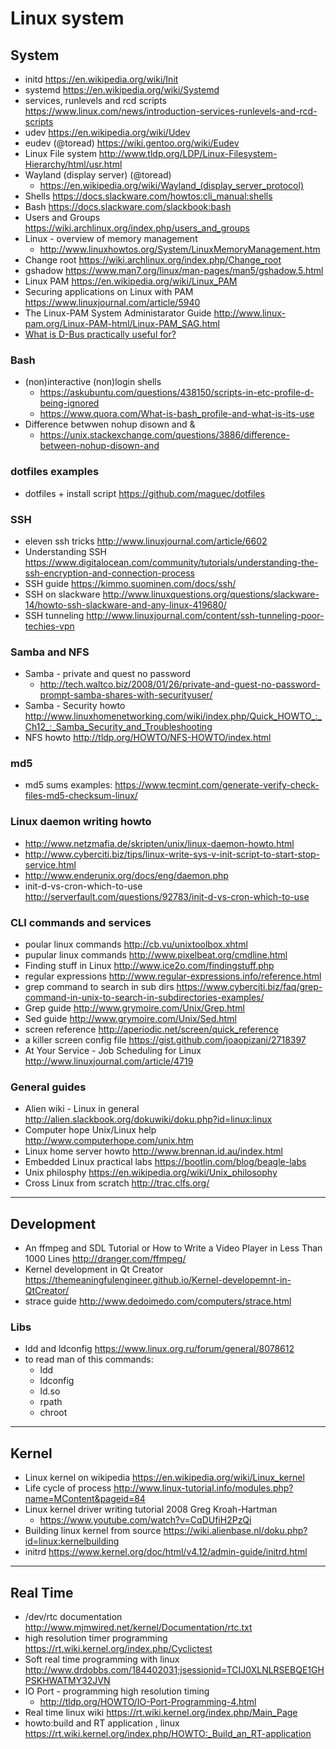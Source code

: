 
# Linux system

## System

* initd                                 <https://en.wikipedia.org/wiki/Init>
* systemd                               <https://en.wikipedia.org/wiki/Systemd>
* services, runlevels and rcd scripts   <https://www.linux.com/news/introduction-services-runlevels-and-rcd-scripts>
* udev                                  <https://en.wikipedia.org/wiki/Udev>
* eudev  (@toread)                      <https://wiki.gentoo.org/wiki/Eudev>
* Linux File system                     <http://www.tldp.org/LDP/Linux-Filesystem-Hierarchy/html/usr.html>
* Wayland (display server) (@toread)
    * <https://en.wikipedia.org/wiki/Wayland_(display_server_protocol)>
* Shells                                <https://docs.slackware.com/howtos:cli_manual:shells>
* Bash                                  <https://docs.slackware.com/slackbook:bash>
* Users and Groups                      <https://wiki.archlinux.org/index.php/users_and_groups>
* Linux - overview of memory management
    * <http://www.linuxhowtos.org/System/LinuxMemoryManagement.htm>
* Change root   <https://wiki.archlinux.org/index.php/Change_root>
* gshadow       <https://www.man7.org/linux/man-pages/man5/gshadow.5.html>
* Linux PAM     <https://en.wikipedia.org/wiki/Linux_PAM>
* Securing applications on Linux with PAM <https://www.linuxjournal.com/article/5940>
* The Linux-PAM System Administarator Guide <http://www.linux-pam.org/Linux-PAM-html/Linux-PAM_SAG.html>
* [What is D-Bus practically useful for?](https://unix.stackexchange.com/questions/604258/what-is-d-bus-practically-useful-for)


### Bash
* (non)interactive (non)login shells
    * <https://askubuntu.com/questions/438150/scripts-in-etc-profile-d-being-ignored>
    * <https://www.quora.com/What-is-bash_profile-and-what-is-its-use>
* Difference betwwen nohup disown and &
    * <https://unix.stackexchange.com/questions/3886/difference-between-nohup-disown-and>

### dotfiles examples
* dotfiles + install script <https://github.com/maguec/dotfiles>

### SSH
* eleven ssh tricks                         http://www.linuxjournal.com/article/6602
* Understanding SSH                         https://www.digitalocean.com/community/tutorials/understanding-the-ssh-encryption-and-connection-process
* SSH guide                                 https://kimmo.suominen.com/docs/ssh/
* SSH on slackware                          http://www.linuxquestions.org/questions/slackware-14/howto-ssh-slackware-and-any-linux-419680/ 
* SSH tunneling                             http://www.linuxjournal.com/content/ssh-tunneling-poor-techies-vpn
 
### Samba and NFS
* Samba - private and quest no password    
  * <http://tech.waltco.biz/2008/01/26/private-and-guest-no-password-prompt-samba-shares-with-securityuser/>
* Samba - Security howto   <http://www.linuxhomenetworking.com/wiki/index.php/Quick_HOWTO_:_Ch12_:_Samba_Security_and_Troubleshooting>
* NFS howto     <http://tldp.org/HOWTO/NFS-HOWTO/index.html>
 
 
### md5
* md5 sums examples: <https://www.tecmint.com/generate-verify-check-files-md5-checksum-linux/>
 
### Linux daemon writing howto
* http://www.netzmafia.de/skripten/unix/linux-daemon-howto.html
* http://www.cyberciti.biz/tips/linux-write-sys-v-init-script-to-start-stop-service.html
* http://www.enderunix.org/docs/eng/daemon.php
* init-d-vs-cron-which-to-use      http://serverfault.com/questions/92783/init-d-vs-cron-which-to-use

### CLI commands and services
* poular linux commands                     http://cb.vu/unixtoolbox.xhtml
* pupular linux commands                    http://www.pixelbeat.org/cmdline.html
* Finding stuff in Linux                    http://www.ice2o.com/findingstuff.php
* regular expressions                       http://www.regular-expressions.info/reference.html
* grep command to search in sub dirs        https://www.cyberciti.biz/faq/grep-command-in-unix-to-search-in-subdirectories-examples/
* Grep guide                                http://www.grymoire.com/Unix/Grep.html
* Sed guide                                 http://www.grymoire.com/Unix/Sed.html
* screen reference                          http://aperiodic.net/screen/quick_reference 
* a killer screen config file               https://gist.github.com/joaopizani/2718397
* At Your Service - Job Scheduling for Linux http://www.linuxjournal.com/article/4719

### General guides
* Alien wiki - Linux in general         http://alien.slackbook.org/dokuwiki/doku.php?id=linux:linux
* Computer hope Unix/Linux help         http://www.computerhope.com/unix.htm
* Linux home server howto               http://www.brennan.id.au/index.html
* Embedded Linux practical labs         https://bootlin.com/blog/beagle-labs
* Unix philosphy                        https://en.wikipedia.org/wiki/Unix_philosophy
* Cross Linux from scratch              http://trac.clfs.org/

-----------------------------------
## Development
* An ffmpeg and SDL Tutorial or How to Write a Video Player in Less Than 1000 Lines        http://dranger.com/ffmpeg/
* Kernel development in Qt Creator     https://themeaningfulengineer.github.io/Kernel-developemnt-in-QtCreator/
* strace guide                         http://www.dedoimedo.com/computers/strace.html
 
 
### Libs
* ldd and ldconfig               https://www.linux.org.ru/forum/general/8078612
* to read man of this commands:
  * ldd
  * ldconfig
  * ld.so
  * rpath
  * chroot
 
 
-------------------------------------
## Kernel

* Linux kernel on wikipedia     <https://en.wikipedia.org/wiki/Linux_kernel>
* Life cycle of process     <http://www.linux-tutorial.info/modules.php?name=MContent&pageid=84>
* Linux kernel driver writing tutorial  2008 Greg Kroah-Hartman
  * <https://www.youtube.com/watch?v=CqDUfiH2PzQi>
* Building linux kernel from source <https://wiki.alienbase.nl/doku.php?id=linux:kernelbuilding>
* initrd        <https://www.kernel.org/doc/html/v4.12/admin-guide/initrd.html>

-------------------------------------
## Real Time
* /dev/rtc documentation    <http://www.mjmwired.net/kernel/Documentation/rtc.txt>
* high resolution timer programming <https://rt.wiki.kernel.org/index.php/Cyclictest>
* Soft real time programming with linux         <http://www.drdobbs.com/184402031;jsessionid=TCIJ0XLNLRSEBQE1GHPSKHWATMY32JVN>
* IO Port - programming high resolution timing
  * <http://tldp.org/HOWTO/IO-Port-Programming-4.html>
* Real time linux wiki      <https://rt.wiki.kernel.org/index.php/Main_Page>
* howto:build and RT application , linux <https://rt.wiki.kernel.org/index.php/HOWTO:_Build_an_RT-application>
 
